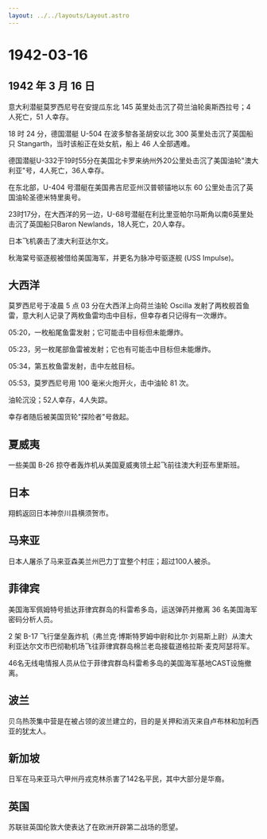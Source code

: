```yaml
---
layout: ../../layouts/Layout.astro
---
```


# 1942-03-16

## 1942 年 3 月 16 日

意大利潜艇莫罗西尼号在安提瓜东北 145 英里处击沉了荷兰油轮奥斯西拉号；4
人死亡，51 人幸存。

18 时 24 分，德国潜艇 U-504 在波多黎各圣胡安以北 300
英里处击沉了英国船只 Stangarth，当时该船正在处女航，船上 46 人全部遇难。

德国潜艇U-332于19时55分在美国北卡罗来纳州外20公里处击沉了美国油轮"澳大利亚"号，4人死亡，36人幸存。

在东北部，U-404 号潜艇在美国弗吉尼亚州汉普顿锚地以东 60
公里处击沉了英国油轮圣德米特里奥号。

23时17分，在大西洋的另一边，U-68号潜艇在利比里亚帕尔马斯角以南6英里处击沉了英国船只Baron
Newlands，18人死亡，20人幸存。

日本飞机袭击了澳大利亚达尔文。

秋海棠号驱逐舰被借给美国海军，并更名为脉冲号驱逐舰 (USS Impulse)。

## 大西洋

莫罗西尼号于凌晨 5 点 03 分在大西洋上向荷兰油轮 Oscilla
发射了两枚舰首鱼雷，意大利人记录了两枚鱼雷均击中目标，但幸存者只记得有一次爆炸。

05:20，一枚船尾鱼雷发射；它可能击中目标但未能爆炸。

05:23，另一枚尾部鱼雷被发射；它也有可能击中目标但未能爆炸。

05:34，第五枚鱼雷发射，击中左舷目标。

05:53，莫罗西尼号用 100 毫米火炮开火，击中油轮 81 次。

油轮沉没；52人幸存，4人失踪。

幸存者随后被美国货轮"探险者"号救起。

## 夏威夷

一些美国 B-26 掠夺者轰炸机从美国夏威夷领土起飞前往澳大利亚布里斯班。

## 日本

翔鹤返回日本神奈川县横须贺市。

## 马来亚

日本人屠杀了马来亚森美兰州巴力丁宜整个村庄；超过100人被杀。

## 菲律宾

美国海军佩姆特号抵达菲律宾群岛的科雷希多岛，运送弹药并撤离 36
名美国海军密码分析人员。

2 架 B-17
飞行堡垒轰炸机（弗兰克·博斯特罗姆中尉和比尔·刘易斯上尉）从澳大利亚达尔文市巴彻勒机场飞往菲律宾群岛棉兰老岛接载道格拉斯·麦克阿瑟将军。

46名无线电情报人员从位于菲律宾群岛科雷希多岛的美国海军基地CAST设施撤离。

## 波兰

贝乌热茨集中营是在被占领的波兰建立的，目的是关押和消灭来自卢布林和加利西亚的犹太人。

## 新加坡

日军在马来亚马六甲州丹戎克林杀害了142名平民，其中大部分是华裔。

## 英国

苏联驻英国伦敦大使表达了在欧洲开辟第二战场的愿望。